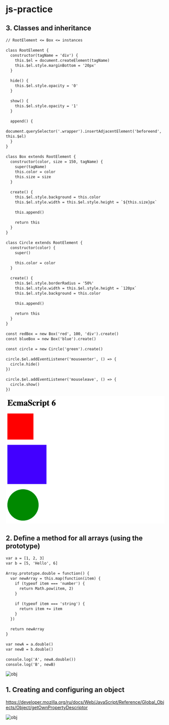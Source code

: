 # js-practice

## 3. Classes and inheritance
```JS
// RootElement <= Box <= instances

class RootElement {
  constructor(tagName = 'div') {
    this.$el = document.createElement(tagName)
    this.$el.style.marginBottom = '20px'
  }

  hide() {
    this.$el.style.opacity = '0'
  }

  show() {
    this.$el.style.opacity = '1'
  }

  append() {
    document.querySelector('.wrapper').insertAdjacentElement('beforeend', this.$el)
  }
}

class Box extends RootElement {
  constructor(color, size = 150, tagName) {
    super(tagName)
    this.color = color
    this.size = size
  }

  create() {
    this.$el.style.background = this.color
    this.$el.style.width = this.$el.style.height = `${this.size}px`

    this.append()

    return this
  }
}

class Circle extends RootElement {
  constructor(color) {
    super()

    this.color = color
  }

  create() {
    this.$el.style.borderRadius = '50%'
    this.$el.style.width = this.$el.style.height = `120px`
    this.$el.style.background = this.color

    this.append()

    return this
  }
}

const redBox = new Box('red', 100, 'div').create()
const blueBox = new Box('blue').create()

const circle = new Circle('green').create()

circle.$el.addEventListener('mouseenter', () => {
  circle.hide()
})

circle.$el.addEventListener('mouseleave', () => {
  circle.show()
})
```

![class](src/3_classes.png)

## 2. Define a method for all arrays (using the prototype)
```JS
var a = [1, 2, 3]
var b = [5, 'Hello', 6]

Array.prototype.double = function() {
  var newArray = this.map(function(item) {
    if (typeof item === 'number') {
      return Math.pow(item, 2)
    }

    if (typeof item === 'string') {
      return item += item
    }
  })

  return newArray
}

var newA = a.double()
var newB = b.double()

console.log('A', newA.double())
console.log('B', newB)
````

![obj](src/2_arr.png)

## 1. Creating and configuring an object

https://developer.mozilla.org/ru/docs/Web/JavaScript/Reference/Global_Objects/Object/getOwnPropertyDescriptor

![obj](src/1_obj.png)
